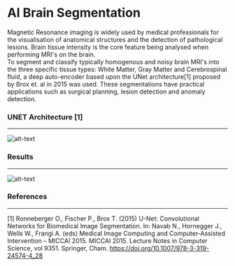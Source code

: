 # AI Brain Segmentation
Magnetic Resonance imaging is widely used by medical professionals for the visualisation of anatomical structures and the detection of pathological lesions. Brain tissue intensity is the core feature being analysed when performing MRI's on the brain.  
To segment and classify typically homogenous and noisy brain MRI's into the three specific tissue types: White Matter, Gray Matter and Cerebrospinal fluid, a deep auto-encoder based upon the UNet architecture[1] proposed by Brox et. al in 2015 was used.
These segmentations have practical applications such as surgical planning, lesion detection and anomaly detection. 

  
### UNET Architecture [1]

---

![alt-text](https://lmb.informatik.uni-freiburg.de/people/ronneber/u-net/u-net-architecture.png)
  
### Results

---

![alt-text](https://storage.googleapis.com/dl-visuals-peter-ngo/Final%20Results.png)
  
  
### References

---

[1]   Ronneberger O., Fischer P., Brox T. (2015) U-Net: Convolutional Networks for Biomedical Image Segmentation. In: Navab N., Hornegger J., Wells W., Frangi A. (eds) Medical Image Computing and Computer-Assisted Intervention – MICCAI 2015. MICCAI 2015. Lecture Notes in Computer Science, vol 9351. Springer, Cham. https://doi.org/10.1007/978-3-319-24574-4_28  
